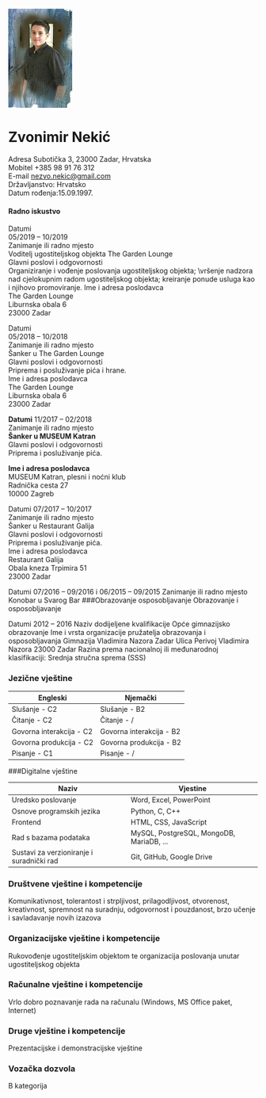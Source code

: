 ![Opis slike](img/ja.jpeg)
# Zvonimir Nekić

Adresa Subotička 3, 23000 Zadar, Hrvatska\
Mobitel +385 98 91 76 312\
E-mail nezvo.nekic@gmail.com\
Državljanstvo: Hrvatsko\
Datum rođenja:15.09.1997.

#### Radno iskustvo
Datumi\
05/2019 – 10/2019\
Zanimanje ili radno mjesto\
Voditelj ugostiteljskog objekta The Garden Lounge\
Glavni poslovi i odgovornosti\
Organiziranje i vođenje poslovanja ugostiteljskog objekta; \vršenje nadzora nad cjelokupnim radom ugostiteljskog objekta; kreiranje ponude usluga kao i njihovo promoviranje.
Ime i adresa poslodavca\
The Garden Lounge\
Liburnska obala 6\
23000 Zadar


Datumi\
05/2018 – 10/2018\
Zanimanje ili radno mjesto\
Šanker u The Garden Lounge\
Glavni poslovi i odgovornosti\
Priprema i posluživanje pića i hrane.\
Ime i adresa poslodavca\
The Garden Lounge\
Liburnska obala 6\
23000 Zadar


**Datumi** 11/2017 – 02/2018\
Zanimanje ili radno mjesto\
**Šanker u MUSEUM Katran**\
Glavni poslovi i odgovornosti\
Priprema i posluživanje pića.

**Ime i adresa poslodavca**\
MUSEUM Katran, plesni i noćni klub\
Radnička cesta 27\
10000 Zagreb


Datumi 07/2017 – 10/2017\
Zanimanje ili radno mjesto\
Šanker u Restaurant Galija\
Glavni poslovi i odgovornosti\
Priprema i posluživanje pića.\
Ime i adresa poslodavca\
Restaurant Galija\
Obala kneza Trpimira 51\
23000 Zadar


Datumi
07/2016 – 09/2016 i 06/2015 – 09/2015
Zanimanje ili radno mjesto
Konobar u Svarog Bar
###Obrazovanje osposobljavanje
Obrazovanje i osposobljavanje



Datumi
2012 – 2016
Naziv dodijeljene kvalifikacije
Opće gimnazijsko obrazovanje
 Ime i vrsta organizacije pružatelja obrazovanja i osposobljavanja
Gimnazija Vladimira Nazora Zadar
Ulica Perivoj Vladimira Nazora
23000 Zadar
Razina prema nacionalnoj ili međunarodnoj klasifikaciji:
Srednja stručna sprema (SSS)

### Jezične vještine
<!-- Tables -->
| Engleski     | Njemački    |      
| -------- | -------------- |
|Slušanje - C2 | Slušanje - B2 |
|Čitanje - C2|Čitanje - /|
|Govorna interakcija - C2| Govorna interakcija - B2|
|Govorna produkcija - C2| Govorna produkcija - B2|
|Pisanje - C1|Pisanje - /|
###Digitalne vještine
 <!-- Tables -->
| Naziv    | Vjestine          
| -------- | -------------- |
| Uredsko poslovanje  | Word, Excel, PowerPoint |
| Osnove programskih jezika  | Python, C, C++  |
| Frontend | HTML, CSS, JavaScript |
|Rad s bazama podataka| MySQL, PostgreSQL, MongoDB, MariaDB, ...|
|Sustavi za verzioniranje i suradnički rad|Git, GitHub, Google Drive|\



### Društvene vještine i kompetencije
Komunikativnost, tolerantost i strpljivost, prilagodljivost, otvorenost, kreativnost, spremnost na suradnju, odgovornost i pouzdanost, brzo učenje i savladavanje novih izazova


### Organizacijske vještine i kompetencije
Rukovođenje ugostiteljskim objektom te organizacija poslovanja unutar ugostiteljskog objekta


### Računalne vještine i kompetencije
Vrlo dobro poznavanje rada na računalu (Windows, MS Office paket, Internet)


### Druge vještine i kompetencije
Prezentacijske i demonstracijske vještine


### Vozačka dozvola
B kategorija
